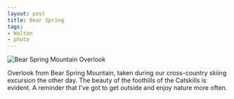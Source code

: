```yaml
---
layout: post
title: Bear Spring
tags:
- Walton
- photo
---
```


![Bear Spring Mountain Overlook](Missing)

Overlook from Bear Spring Mountain, taken during our cross-country skiing excursion the other day. The beauty of the foothills of the Catskills is evident.  A reminder that I’ve got to get outside and enjoy nature more often.
